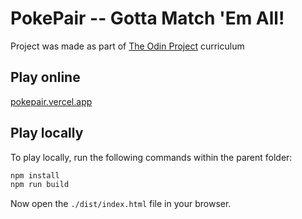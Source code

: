 # PokePair -- Gotta Match 'Em All!

Project was made as part of [The Odin Project](https://www.theodinproject.com/) curriculum

## Play online
[pokepair.vercel.app](pokepair.vercel.app)

## Play locally
To play locally, run the following commands within the parent folder:
```bash
npm install
npm run build
```
Now open the `./dist/index.html` file in your browser.






